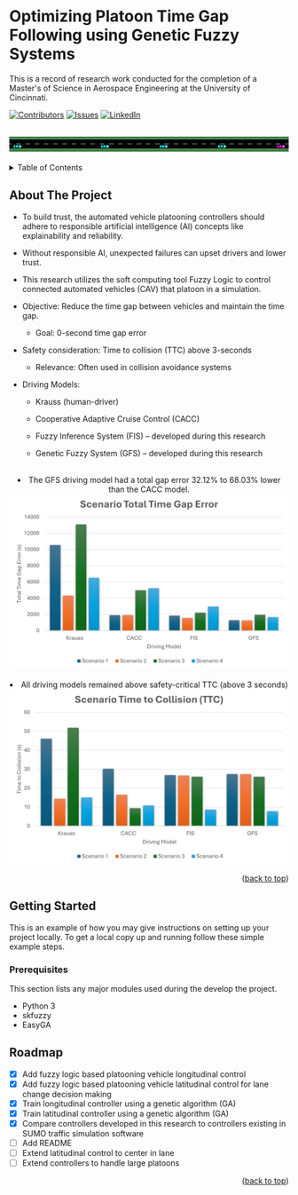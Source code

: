# Optimizing Platoon Time Gap Following using Genetic Fuzzy Systems
This is a record of research work conducted for the completion of a Master's of Science in Aerospace Engineering at the University of Cincinnati.


<!-- Improved compatibility of back to top link: See: https://github.com/othneildrew/Best-README-Template/pull/73 -->
<a name="master_thesis"></a>
<!--
*** Thanks for checking out the Best-README-Template. If you have a suggestion
*** that would make this better, please fork the repo and create a pull request
*** or simply open an issue with the tag "enhancement".
*** Don't forget to give the project a star!
*** Thanks again! Now go create something AMAZING! :D
-->



<!-- PROJECT SHIELDS -->
<!--
*** I'm using markdown "reference style" links for readability.
*** Reference links are enclosed in brackets [ ] instead of parentheses ( ).
*** See the bottom of this document for the declaration of the reference variables
*** for contributors-url, forks-url, etc. This is an optional, concise syntax you may use.
*** https://www.markdownguide.org/basic-syntax/#reference-style-links
-->
[![Contributors][contributors-shield]][contributors-url]
[![Issues][issues-shield]][issues-url]
[![LinkedIn][linkedin-shield]](www.linkedin.com/in/heath-palmer)


<!-- PROJECT LOGO -->
<br />
<div align="center">
    <img src="images/veh_lane_change_gfs.png" >
    <br />
    <br />
</div>



<!-- TABLE OF CONTENTS -->
<details>
  <summary>Table of Contents</summary>
  <ol>
    <li>
      <a href="#about-the-project">About The Project</a>
    </li>
    <li>
      <a href="#getting-started">Getting Started</a>
      <ul>
        <li><a href="#prerequisites">Prerequisites</a></li>
      </ul>
    </li>
    <li><a href="#roadmap">Roadmap</a></li>
  </ol>
</details>



<!-- ABOUT THE PROJECT -->
## About The Project

* To build trust, the automated vehicle platooning controllers should adhere to responsible artificial intelligence (AI) concepts like explainability and reliability.​

* Without responsible AI, unexpected failures can upset drivers and lower trust.​

* This research utilizes the soft computing tool Fuzzy Logic to control connected automated vehicles (CAV) that platoon in a simulation.​

* Objective: Reduce the time gap between vehicles and maintain the time gap.​

  * Goal: 0-second time gap error​

* Safety consideration: Time to collision (TTC) above 3-seconds​

  * Relevance: Often used in collision avoidance systems​

* Driving Models: ​

  * Krauss (human-driver)​

  * Cooperative Adaptive Cruise Control (CACC)​

  * Fuzzy Inference System (FIS) – developed during this research​

  * Genetic Fuzzy System (GFS) – developed during this research​

<div align="center">
    </br>
    <li>The GFS driving model had a total gap error 32.12% to 68.03% lower than the CACC model.</li>
    <img src="images/time_gap_error_chart.png" >
    </br>
    </br>
    <li>All driving models remained above safety-critical TTC (above 3 seconds)</li>
    <img src="images/ttc_chart.png" >
</div>

<p align="right">(<a href="#readme-top">back to top</a>)</p>

<!-- GETTING STARTED -->
## Getting Started

This is an example of how you may give instructions on setting up your project locally.
To get a local copy up and running follow these simple example steps.

### Prerequisites

This section lists any major modules used during the develop the project.

* Python 3
* skfuzzy
* EasyGA

<!-- ROADMAP -->
## Roadmap

- [x] Add fuzzy logic based platooning vehicle longitudinal control
- [x] Add fuzzy logic based platooning vehicle latitudinal control for lane change decision making
- [x] Train longitudinal controller using a genetic algorithm (GA)
- [x] Train latitudinal controller using a genetic algorithm (GA)
- [x] Compare controllers developed in this research to controllers existing in SUMO traffic simulation software
- [ ] Add README
- [ ] Extend latitudinal control to center in lane
- [ ] Extend controllers to handle large platoons

<p align="right">(<a href="#readme-top">back to top</a>)</p>

<!-- MARKDOWN LINKS & IMAGES -->
<!-- https://www.markdownguide.org/basic-syntax/#reference-style-links -->
[contributors-shield]: https://img.shields.io/github/contributors/othneildrew/Best-README-Template.svg?style=for-the-badge
[contributors-url]: https://github.com/HeathPalmer/master_thesis/graphs/contributors
[issues-shield]: https://img.shields.io/github/issues/othneildrew/Best-README-Template.svg?style=for-the-badge
[issues-url]: https://github.com/othneildrew/Best-README-Template/issues
[linkedin-shield]: https://img.shields.io/badge/-LinkedIn-black.svg?style=for-the-badge&logo=linkedin&colorB=555
[linkedin-url]: www.linkedin.com/in/heath-palmer
[product-screenshot]: images/screenshot.png
[google-scholar-shield]: https://img.shields.io/badge/-LinkedIn-black.svg?style=for-the-badge&logo=linkedin&colorB=555
[google-scholar-url]: www.linkedin.com/in/heath-palmer
[product-screenshot]: images/screenshot.png
